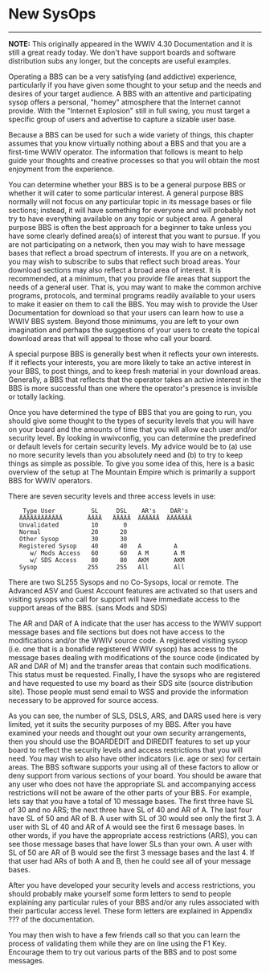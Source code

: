 # New SysOps
***

**NOTE:** This originally appeared in the WWIV 4.30 Documentation and it is still a great ready today. 
We don't have support boards and software distribution subs any longer, but the concepts are useful examples.

Operating a BBS can be a very satisfying (and addictive)
experience, particularly if you have given some thought to your
setup and the needs and desires of your target audience.  A BBS
with an attentive and participating sysop offers a personal, "homey"
atmosphere that the Internet cannot provide.  With the "Internet
Explosion" still in full swing, you must target a specific group
of users and advertise to capture a sizable user base.

Because a BBS can be used for such a wide variety of things,
this chapter assumes that you know virtually nothing about a
BBS and that you are a first-time WWIV operator. The information
that follows is meant to help guide your thoughts and creative
processes so that you will obtain the most enjoyment from
the experience.

You can determine whether your BBS is to be a general purpose BBS
or whether it will cater to some particular interest.  A general
purpose BBS normally will not focus on any particular topic in
its message bases or file sections; instead, it will have something
for everyone and will probably not try to have everything available
on any topic or subject area.  A general purpose BBS is often the
best approach for a beginner to take unless you have some clearly
defined area(s) of interest that you want to pursue.  If you are
not participating on a network, then you may wish to have message
bases that reflect a broad spectrum of interests.  If you are on
a network, you may wish to subscribe to subs that reflect such
broad areas.  Your download sections may also reflect a broad area
of interest.  It is recommended, at a minimum, that you provide
file areas that support the needs of a general user.   That is,
you may want to make the common archive programs, protocols, and
terminal programs readily available to your users to make it
easier on them to call the BBS.  You may wish to provide the
User Documentation for download so that your users can learn how to
use a WWIV BBS system.  Beyond those minimums, you are left to your
own imagination and perhaps the suggestions of your users to create
the topical download areas that will appeal to those who call your
board.

A special purpose BBS is generally best when it reflects your own
interests.  If it reflects your interests, you are more likely to
take an active interest in your BBS, to post things, and to keep
fresh material in your download areas.  Generally, a BBS that
reflects that the operator takes an active interest in the BBS is
more successful than one where the operator's presence is invisible
or totally lacking.

Once you have determined the type of BBS that you are going to run,
you should give some thought to the types of security levels that
you will have on your board and the amounts of time that you will
allow each user and/or security level.  By looking in wwivconfig, you can
determine the predefined or default levels for certain security
levels.  My advice would be to (a) use no more security levels than
you absolutely need and (b) to try to keep things as simple as
possible.  To give you some idea of this, here is a basic overview
of the setup at The Mountain Empire which is primarily a support
BBS for WWIV operators.

There are seven security levels and three access levels in use:
```
    Type User          SL     DSL    AR's    DAR's
   ÄÄÄÄÄÄÄÄÄÄÄÄ       ÄÄÄÄ   ÄÄÄÄÄ  ÄÄÄÄÄÄ  ÄÄÄÄÄÄÄ
   Unvalidated         10       0
   Normal              20      20
   Other Sysop         30      30
   Registered Sysop    40      40   A         A
      w/ Mods Access   60      60   A M       A M
      w/ SDS Access    80      80   AKM       AKM
   Sysop              255     255   All       All
```

There are two SL255 Sysops and no Co-Sysops, local or remote.
The Advanced ASV and Guest Account features are activated so
that users and visiting sysops who call for support will have
immediate access to the support areas of the BBS. (sans Mods
and SDS)

The AR and DAR of A indicate that the user has access to the
WWIV support message bases and file sections but does not have
access to the modifications and/or the WWIV source code.  A
registered visiting sysop (i.e. one that is a bonafide registered
WWIV sysop) has access to the message bases dealing with
modifications of the source code (indicated by AR and DAR of M)
and the transfer areas that contain such modifications.  This status
must be requested.  Finally, I have the sysops who are registered
and have requested to use my board as their SDS site (source
distribution site).  Those people must send email to WSS and provide
the information necessary to be approved for source access.

As you can see, the number of SLS, DSLS, ARS, and DARS used here
is very limited, yet it suits the security purposes of my BBS.
After you have examined your needs and thought out your own security
arrangements, then you should use the BOARDEDIT and DIREDIT features
to set up your board to reflect the security levels and access
restrictions that you will need.  You may wish to also have other
indicators (i.e. age or sex) for certain areas.  The BBS software
supports your using all of these factors to allow or deny support
from various sections of your board.  You should be aware that any
user who does not have the appropriate SL and accompanying access
restrictions will not be aware of the other parts of your BBS.  For
example, lets say that you have a total of 10 message bases.  The
first three have SL of 30 and no ARS; the next three have SL of 40
and AR of A.  The last four have SL of 50 and AR of B.  A user with
SL of 30 would see only the first 3.  A user with SL of 40 and AR
of A would see the first 6 message bases.  In other words, if you
have the appropriate access restrictions (ARS), you can see those
message bases that have lower SLs than your own.   A user with SL
of 50 are AR of B would see the first 3 message bases and the last
4.  If that user had ARs of both A and B, then he could see all of
your message bases.

After you have developed your security levels and access
restrictions, you should probably make yourself some form letters
to send to people explaining any particular rules of your BBS and/or
any rules associated with their particular access level.  These form
letters are explained in  Appendix ??? of the documentation.

You may then wish to have a few friends call so that you can learn
the process of validating them while they are on line using the F1
Key.  Encourage them to try out various parts of the BBS and to post
some messages.
